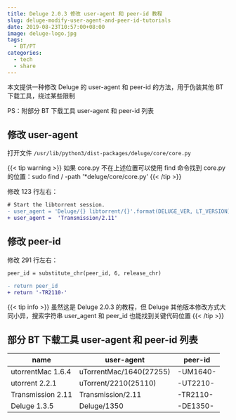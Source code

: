 ```yaml
---
title: Deluge 2.0.3 修改 user-agent 和 peer-id 教程
slug: deluge-modify-user-agent-and-peer-id-tutorials
date: 2019-08-23T10:57:00+08:00
image: deluge-logo.jpg
tags:
  - BT/PT
categories:
  - tech
  - share
---
```


本文提供一种修改 Deluge 的 user-agent 和 peer-id 的方法，用于伪装其他 BT 下载工具，绕过某些限制

PS：附部分 BT 下载工具 user-agent 和 peer-id 列表

 <!--more-->

## 修改 user-agent

打开文件 `/usr/lib/python3/dist-packages/deluge/core/core.py`

{{< tip warning >}}
如果 core.py 不在上述位置可以使用 find 命令找到 core.py 的位置：sudo find / -path '\*deluge/core/core.py'
{{< /tip >}}

修改 123 行左右：

```diff
# Start the libtorrent session.
- user_agent = 'Deluge/{} libtorrent/{}'.format(DELUGE_VER, LT_VERSION)
+ user_agent =  'Transmission/2.11'
```

## 修改 peer-id

修改 291 行左右：

```diff
peer_id = substitute_chr(peer_id, 6, release_chr)

- return peer_id
+ return '-TR2110-'
```

{{< tip info >}}
虽然这是 Deluge 2.0.3 的教程，但 Deluge 其他版本修改方式大同小异，搜索字符串 user_agent 和 peer_id 也能找到关键代码位置
{{< /tip >}}

## 部分 BT 下载工具 user-agent 和 peer-id 列表

| name              | user-agent              | peer-id  |
| ----------------- | ----------------------- | -------- |
| utorrentMac 1.6.4 | uTorrentMac/1640(27255) | -UM1640- |
| utorrent 2.2.1    | uTorrent/2210(25110)    | -UT2210- |
| Transmission 2.11 | Transmission/2.11       | -TR2110- |
| Deluge 1.3.5      | Deluge/1350             | -DE1350- |
